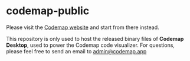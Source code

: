 # codemap-public

Please visit the [Codemap website](https://codemap.app) and start from there instead.

This repository is only used to host the released binary files of **Codemap Desktop**, used to power the Codemap code visualizer.
For questions, please feel free to send an email to admin@codemap.app
